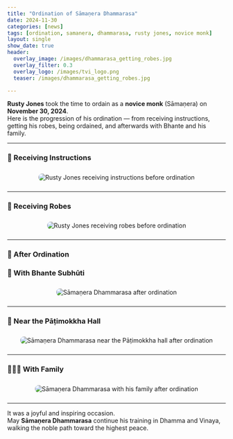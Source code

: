 ```yaml
---
title: "Ordination of Sāmaṇera Dhammarasa"
date: 2024-11-30
categories: [news]
tags: [ordination, samanera, dhammarasa, rusty jones, novice monk]
layout: single
show_date: true
header:
  overlay_image: /images/dhammarasa_getting_robes.jpg
  overlay_filter: 0.3
  overlay_logo: /images/tvi_logo.png
  teaser: /images/dhammarasa_getting_robes.jpg

---
```


**Rusty Jones** took the time to ordain as a **novice monk** (Sāmaṇera) on **November 30, 2024**.  
Here is the progression of his ordination — from receiving instructions, getting his robes, being ordained, and afterwards with Bhante and his family.

---

### 🧘 Receiving Instructions

<p align="center">
  <img src="/images/dhammarasa_getting_instructions_layman.jpg" alt="Rusty Jones receiving instructions before ordination" style="max-width: 600px; border-radius: 8px; margin: 10px;">
</p>

---

### 🧣 Receiving Robes

<p align="center">
  <img src="/images/dhammarasa_getting_robes.jpg" alt="Rusty Jones receiving robes before ordination" style="max-width: 600px; border-radius: 8px; margin: 10px;">
</p>

---
### 🪷 After Ordination
### 🙏 With Bhante Subhūti


<p align="center">
  <img src="/images/dhammarasa.jpg" alt="Sāmaṇera Dhammarasa after ordination" style="max-width: 600px; border-radius: 8px; margin: 10px;">
</p>

---

### 🙏 Near the Pāṭimokkha Hall

<p align="center">
  <img src="/images/dhammarasa_near_patimokkha.jpg" alt="Sāmaṇera Dhammarasa near the Pāṭimokkha hall after ordination" style="max-width: 600px; border-radius: 8px; margin: 10px;">
</p>

---


### 👨‍👩‍👦 With Family

<p align="center">
  <img src="/images/dhammarasa_with_family.jpg" alt="Sāmaṇera Dhammarasa with his family after ordination" style="max-width: 600px; border-radius: 8px; margin: 10px;">
</p>

---




It was a joyful and inspiring occasion.  
May **Sāmaṇera Dhammarasa** continue his training in Dhamma and Vinaya, walking the noble path toward the highest peace.
